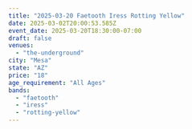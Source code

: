 ```yaml
---
title: "2025-03-20 Faetooth Iress Rotting Yellow"
date: 2025-03-02T20:00:53.585Z
event_date: 2025-03-20T18:30:00-07:00
draft: false
venues:
  - "the-underground"
city: "Mesa"
state: "AZ"
price: "18"
age_requirement: "All Ages"
bands:
  - "faetooth"
  - "iress"
  - "rotting-yellow"
---
```

